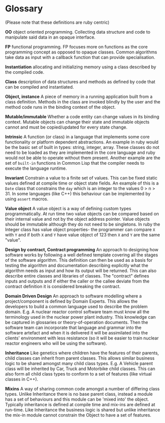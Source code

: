 # Glossary

(Please note that these definitions are ruby centric)

**OO** object oriented programming. Collecting data structure and code to manipulate said data in an opaque interface.

**FP** functional programming. FP focuses more on functions as the core programming concept as opposed to opaque classes. Common algorithms take data as input with a callback function that can provide specialisation.

**Instantiation** allocating and initializing memory using a class described by the compiled code.

**Class** description of data structures and methods as defined by code that can be compiled and instantiated.

**Object, instance** A piece of memory in a running application built from a class definition. Methods in the class are invoked blindly by the user and the method code runs in the binding context of the object.

**Mutable/immutable** Whether a code entity can change values in its binding context. Mutable objects can change their state and immutable objects cannot and must be copied/updated for every state change.

**Intrinsic** A function (or class) in a language that implements some core functionality or platform dependent abstractions. An example in ruby would be the basic set of built in types: string, integer, array. These classes do not need to be loaded as they are implemented in the core language and ruby would not be able to operate without them present. Another example are the set of `built-in` functions in Common Lisp that the compiler needs to execute the language runtime.

**Invariant** Constrain a value to a finite set of values. This can be fixed static values defined at compile time or object state fields. An example of this is a `Date` class that constrains the `day` which is an integer to the values 0 > n > 31. In some languages (like C++) this behaviour can be implemented by using `assert` macros.

**Value object** A value object is a way of defining custom types programmatically. At run time two value objects can be compared based on their internal value and not by the object address pointer. Value objects should be immutable although they do not need to be singletons. In ruby the Integer class has value object properties- the programmer can compare `X` with `Y` and if both `X` and `Y` have value object of 123 then `X` and `Y` are the same "value".

**Design by contract, Contract programming** An approach to designing how software works by following a well defined template covering all the stages of the software algorithm. This definition can then be used as a basis for testing the algorithm and documentation describing explicitly what the algorithm needs as input and how its output will be returned. This can also describe entire classes and libraries of classes. The "contract" defines inputs and outputs and if either the caller or the callee deviate from the contract definition it is considered breaking the contract.

**Domain Driven Design** An approach to software modelling where a project/component is defined by Domain Experts. This allows the developers to build a common language used to describe the problem domain. E.g. A nuclear reactor control software team must know all the terminology used in the nuclear power plant industry. This knowledge can be captured in glossaries or theory-of-operation documents. Then the software team can incorporate that language and grammar into the software artefact and when it is delivered it will be assimilated into the clients' environment with less resistance (so it will be easier to train nuclear reactor engineers who will be using the software).

**Inheritance** Like genetics where children have the features of their parents, child classes can inherit from parent classes. This allows similar business logic to be shared amongst many child class types. E.g. A Vehicle parent class will be inherited by Car, Truck and Motorbike child classes. This can also form all child class types to conform to a set of features (like virtual classes in C++).

**Mixins** A way of sharing common code amongst a number of differing class types. Unlike Inheritance there is no base parent class, instead a module has a set of behaviours and this module can be 'mixed into' the object. Typically inheritance is defined at compile time and mix-ins are defined at run-time. Like Inheritance the business logic is shared but unlike inheritance the mix-in module cannot constrain the Object to have a set of features.

